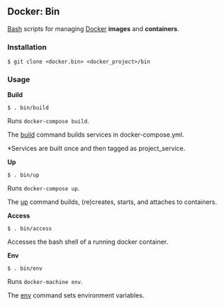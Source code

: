 ## Docker: Bin

[Bash](https://www.gnu.org/software/bash/) scripts for managing [Docker](https://www.docker.com/) **images** and **containers**.

### Installation

    $ git clone <docker.bin> <docker_project>/bin

### Usage

**Build**

    $ . bin/build

Runs `docker-compose build`.

The [build](https://docs.docker.com/compose/reference/build/) command builds services in docker-compose.yml.

*Services are built once and then tagged as project_service.

**Up**

    $ . bin/up

Runs `docker-compose up`.

The [up](https://docs.docker.com/compose/reference/up/) command builds, (re)creates, starts, and attaches to containers.

**Access**

    $ . bin/access

Accesses the bash shell of a running docker container.

**Env**

    $ . bin/env

Runs `docker-machine env`.

The [env](https://docs.docker.com/machine/reference/env/) command sets environment variables.
